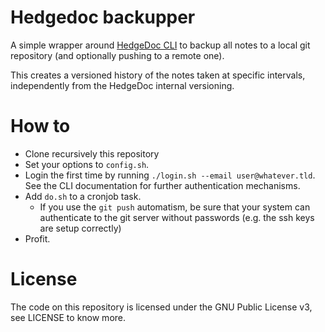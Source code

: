 # Hedgedoc backupper

A simple wrapper around [HedgeDoc CLI](https://github.com/hedgedoc/cli) to backup all notes to a local git repository (and optionally pushing to a remote one).

This creates a versioned history of the notes taken at specific intervals, independently from the HedgeDoc internal versioning.

# How to

- Clone recursively this repository
- Set your options to `config.sh`.
- Login the first time by running `./login.sh --email user@whatever.tld`. See the CLI documentation for further authentication mechanisms.
- Add `do.sh` to a cronjob task.
    * If you use the `git push` automatism, be sure that your system can authenticate to the git server without passwords (e.g. the ssh keys are setup correctly)
- Profit.


# License
The code on this repository is licensed under the GNU Public License v3, see LICENSE to know more.

